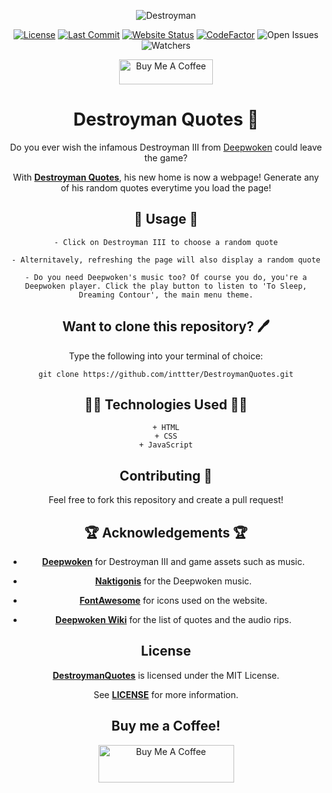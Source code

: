 <div align='center'>

![Destroyman](https://cdn.discordapp.com/attachments/892836872118763543/1178152230541606942/Destroyman_III-removebg-preview_1.png?ex=65751ac4&is=6562a5c4&hm=e7d96260b7019d0186bd7094c9593f01ecfac7028d04dda1a13c7a0f15b022e1&)

[![License](https://img.shields.io/badge/License-MIT-blue.svg?style=flat-square)](https://github.com/inttter/DestroymanQuotes/blob/main/LICENSE) 
[![Last Commit](https://img.shields.io/github/last-commit/inttter/DestroymanQuotes?style=flat-square)](https://github.com/inttter/DestroymanQuotes/commits/main)
[![Website Status](https://img.shields.io/website?url=https%3A%2F%2Finttter.github.io%2FMCStatusChecker%2F)](https://inttter.github.io/DestroymanQuotes/)
[![CodeFactor](https://www.codefactor.io/repository/github/inttter/destroymanquotes/badge/main)](https://www.codefactor.io/repository/github/inttter/destroymanquotes/overview/main)
![Open Issues](https://img.shields.io/github/issues/inttter/DestroymanQuotes?style=flat-square)
![Watchers](https://img.shields.io/github/watchers/inttter/DestroymanQuotes?style=flat-square)
 

<a href="https://www.buymeacoffee.com/intter" target="_blank"><img src="https://cdn.buymeacoffee.com/buttons/v2/default-blue.png" alt="Buy Me A Coffee" style="height: 40px !important;width: 150px !important;" ></a>

# Destroyman Quotes 💫

Do you ever wish the infamous Destroyman III from [Deepwoken](https://www.roblox.com/games/4111023553/Deepwoken-50-OFF) could leave the game?

With [**Destroyman Quotes**](https://github.com/inttter/DestroymanQuotes), his new home is now a webpage! Generate any of his random quotes everytime you load the page!

## 👾 Usage 👾

    - Click on Destroyman III to choose a random quote

    - Alternitavely, refreshing the page will also display a random quote

    - Do you need Deepwoken's music too? Of course you do, you're a Deepwoken player. Click the play button to listen to 'To Sleep, Dreaming Contour', the main menu theme.


## Want to clone this repository? 🖊

Type the following into your terminal of choice:

    git clone https://github.com/inttter/DestroymanQuotes.git

## 👨‍💻 Technologies Used 👨‍💻
    
    + HTML
    + CSS
    + JavaScript

## Contributing 🎂

Feel free to fork this repository and create a pull request!

## 🏆 Acknowledgements 🏆

- [**Deepwoken**](https://www.roblox.com/games/4111023553/Deepwoken-50-OFF) for Destroyman III and game assets such as music.

- [**Naktigonis**](https://www.youtube.com/@naktigonis) for the Deepwoken music.

- [**FontAwesome**](https://fontawesome.com) for icons used on the website.

- [**Deepwoken Wiki**](https://deepwoken.fandom.com/wiki/Deepwoken_Wiki) for the list of quotes and the audio rips.

## License

[**DestroymanQuotes**](https://github.com/inttter/DestroymanQuotes) is licensed under the MIT License.

See [**LICENSE**](LICENSE) for more information.

## Buy me a Coffee!

<a href="https://www.buymeacoffee.com/intter" target="_blank"><img src="https://cdn.buymeacoffee.com/buttons/v2/default-blue.png" alt="Buy Me A Coffee" style="height: 60px !important;width: 217px !important;" ></a>




